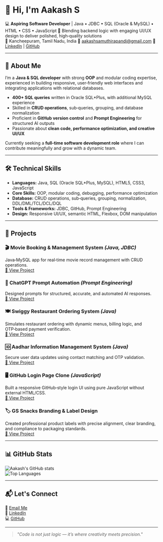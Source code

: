 # 👋 Hi, I'm Aakash S

💻 **Aspiring Software Developer** | Java • JDBC • SQL (Oracle & MySQL) • HTML • CSS • JavaScript 
🎯 Blending backend logic with engaging UI/UX design to deliver polished, high‑quality solutions  
📍 Kancheepuram, Tamil Nadu, India
📧 [aakashsamuthirapandi@gmail.com](mailto:aakashsamuthirapandi@gmail.com) 
🔗 [LinkedIn](https://linkedin.com/in/aakash-s-a253822b3) | [GitHub](https://github.com/AakashSak)

---

## 🚀 About Me

I’m a **Java & SQL developer** with strong **OOP** and modular coding expertise, experienced in building responsive, user‑friendly web interfaces and integrating applications with relational databases.  

- **400+ SQL queries** written in Oracle SQL\*Plus, with additional MySQL experience  
- Skilled in **CRUD operations**, sub‑queries, grouping, and database normalization  
- Proficient in **GitHub version control** and **Prompt Engineering** for structured AI outputs  
- Passionate about **clean code, performance optimization, and creative UI/UX**  

Currently seeking a **full‑time software development role** where I can contribute meaningfully and grow with a dynamic team.

---

## 🛠 Technical Skills

- **Languages:** Java, SQL (Oracle SQL\*Plus, MySQL), HTML5, CSS3, JavaScript  
- **Core Skills:** OOP, modular coding, debugging, performance optimization  
- **Database:** CRUD operations, sub‑queries, grouping, normalization, DDL/DML/TCL/DCL/DQL  
- **Tools & Frameworks:** JDBC, GitHub, Prompt Engineering  
- **Design:** Responsive UI/UX, semantic HTML, Flexbox, DOM manipulation

---

## 💼 Projects

### 🎬 Movie Booking & Management System *(Java, JDBC)*  
Java‑MySQL app for real‑time movie record management with CRUD operations.  
[🔗 View Project](#)

### 🤖 ChatGPT Prompt Automation *(Prompt Engineering)*  
Designed prompts for structured, accurate, and automated AI responses.  
[🔗 View Project](#)

### 🍽 Swiggy Restaurant Ordering System *(Java)*  
Simulates restaurant ordering with dynamic menus, billing logic, and OTP‑based payment verification.  
[🔗 View Project](#)

### 🆔 Aadhar Information Management System *(Java)*  
Secure user data updates using contact matching and OTP validation.  
[🔗 View Project](#)

### 🖥 GitHub Login Page Clone *(JavaScript)*  
Built a responsive GitHub‑style login UI using pure JavaScript without external HTML/CSS.  
[🔗 View Project](#)

### 🏷 GS Snacks Branding & Label Design  
Created professional product labels with precise alignment, clear branding, and compliance to packaging standards.  
[🔗 View Project](#)

---

## 📊 GitHub Stats

![Aakash's GitHub stats](https://github-readme-stats.vercel.app/api?username=AakashSak&show_icons=true&theme=tokyonight)  
![Top Languages](https://github-readme-stats.vercel.app/api/top-langs/?username=AakashSak&layout=compact&theme=tokyonight)

---

## 📬 Let's Connect

📧 [Email Me](mailto:aakashsamuthirapandi@gmail.com)  
🔗 [LinkedIn](https://linkedin.com/in/aakash-s-a253822b3)  
💻 [GitHub](https://github.com/AakashSak)

---

> *"Code is not just logic — it’s where creativity meets precision."*
